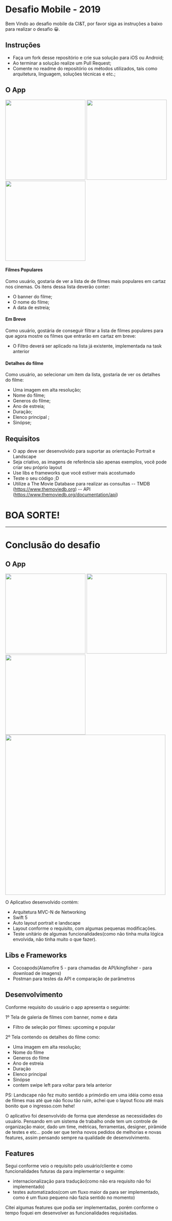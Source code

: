 # Desafio Mobile - 2019

Bem Vindo ao desafio mobile da CI&T, por favor siga as instruções a baixo para realizar o desafio 😀.

## Instruções

- Faça um fork desse repositório e crie sua solução para iOS ou Android;
- Ao terminar a solução realize um Pull Request;
- Comente no readme do repositório os métodos utilizados, tais como arquitetura, linguagem, soluções técnicas e etc.;

## O App

<img src="screenshots/ss01.png?raw=true" width="250"> <img src="screenshots/ss02.png?raw=true" width="250"> <img src="screenshots/ss03.png?raw=true" width="250">

#### Filmes Populares

Como usuário, gostaria de ver a lista de de filmes mais populares em cartaz nos cinemas. Os itens dessa lista deverão conter:
 - O banner do filme;
 - O nome do filme;
 - A data de estreia;

#### Em Breve

Como usuário, gostária de conseguir filtrar a lista de filmes populares para que agora mostre os filmes que entrarão em cartaz em breve:
 - O Filtro deverá ser aplicado na lista já existente, implementada na task anterior

#### Detalhes do filme

Como usuário, ao selecionar um item da lista, gostaria de ver os detalhes do filme:
 - Uma imagem em alta resolução;
 - Nome do filme;
 - Generos do filme;
 - Ano de estreia;
 - Duração;
 - Elenco principal ;
 - Sinópse;
 
## Requisitos
 - O app deve ser desenvolvido para suportar as orientação Portrait e Landscape
 - Seja criativo, as imagens de referência são apenas exemplos, você pode criar seu próprio layout
 - Use libs e frameworks que você estiver mais acostumado
 - Teste o seu código ;D
 - Utilize a The Movie Database para realizar as consultas 
 -- TMDB (https://www.themoviedb.org)
 -- API (https://www.themoviedb.org/documentation/api)
 
# BOA SORTE!
------------------------------------------------------------------------------------------------------------------------------------------------------------------------------------------------------------------------------------------------------------

# Conclusão do desafio
## O App

<img src="screenshots/img1.PNG?raw=true" width="250"> <img src="screenshots/img2.PNG?raw=true" width="250"> 
<img src="screenshots/img4.PNG?raw=true" width="250"> <img src="screenshots/img3.PNG?raw=true" width="500">

O Aplicativo desenvolvido contém:
- Arquitetura MVC-N de Networking
- Swift 5
- Auto layout portrait e landscape
- Layout conforme o requisito, com algumas pequenas modificações.
- Teste unitário de algumas funcionalidades(como não tinha muita lógica envolvida, não tinha muito o que fazer).

## Libs e Frameworks
- Cocoapods(Alamofire 5 - para chamadas de API/kingfisher - para download de imagens)
- Postman para testes da API e comparação de parâmetros

## Desenvolvimento
Conforme requisito do usuário o app apresenta o seguinte:

1º Tela de galeria de filmes com banner, nome e data
- Filtro de seleção por filmes: upcoming e popular

2º  Tela contendo os detalhes do filme como: 
- Uma imagem em alta resolução;
- Nome do filme
- Generos do filme
- Ano de estreia
- Duração
- Elenco principal 
- Sinópse
- contem swipe left para voltar para tela anterior

PS: Landscape não fez muito sentido a primórdio em uma idéia como essa de filmes mas até que não ficou tão ruim, achei que o layout ficou até mais bonito que o ingresso.com hehe!

O aplicativo foi desenvolvido de forma que atendesse as necessidades do usuário. Pensando em um sistema de trabalho onde tem um controle de organização maior, dado um time, métricas, ferramentas, designer, pirâmide de testes e etc... pode ser que tenha novos pedidos de melhorias e novas features, assim pensando sempre na qualidade de desenvolvimento.

## Features 
Segui conforme veio o requisito pelo usuário/cliente e como funcionalidades futuras da para implementar o seguinte:
- internacionalização para tradução(como não era requisito não foi implementado)
- testes automatizados(com um fluxo maior da para ser implementado, como é um fluxo pequeno não fazia sentido no momento)

Citei algumas features que podia ser implementadas, porém conforme o tempo foquei em desenvolver as funcionalidades requisitadas.
